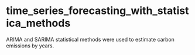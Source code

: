 # time_series_forecasting_with_statistica_methods
ARIMA and SARIMA statistical methods were used to estimate carbon emissions by years.
